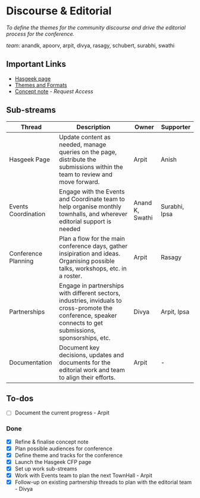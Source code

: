 
# Discourse & Editorial

*To define the themes for the community discourse and drive the editorial process for the conference.* 

_team_: anandk, apoorv, arpit, divya, rasagy, schubert, surabhi, swathi


## Important Links
- [Hasgeek page](https://hasgeek.com/Vizchitra/2025)
- [Themes and Formats](themes.md)
- [Concept note](https://docs.google.com/document/d/1WiGoeug9QzqTIL2qdVAjhLVU3fieeUVTZ3VB-h_q3Go/edit?usp=sharing) - _Request Access_

## Sub-streams

| Thread | Description | Owner | Supporter |
| -------- | ------- | ------- | ------- |
| Hasgeek Page | Update content as needed, manage queries on the page, distribute the submissions within the team to review and move forward. | Arpit | Anish |
| Events Coordination | Engage with the Events and Coordinate team to help organise monthly townhalls, and wherever editorial support is needed | Anand K, Swathi | Surabhi, Ipsa |
| Conference Planning | Plan a flow for the main conference days, gather insipiration and ideas. Organising possible talks, workshops, etc. in a roster. | Arpit | Rasagy |
| Partnerships | Engage in partnerships with different sectors, industries, inviduals to cross-promote the conference, speaker connects to get submissions, sponsorships, etc. | Divya | Arpit, Ipsa |
| Documentation | Document key decisions, updates and documents for the editorial work and team to align their efforts. | Arpit | - |

## To-dos
- [ ] Document the current progress - Arpit

### Done
- [x] Refine & finalise concept note
- [x] Plan possible audiences for conference
- [x] Define theme and tracks for the conference
- [x] Launch the Hasgeek CFP page
- [X] Set up work sub-streams
- [X] Work with Events team to plan the next TownHall - Arpit
- [X] Follow-up on existing partnership threads to plan with the editorial team - Divya
